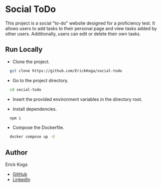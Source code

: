 # Social ToDo

This project is a social "to-do" website designed for a proficiency test. It allows users to add tasks to their personal page and view tasks added by other users. Additionally, users can edit or delete their own tasks.
## Run Locally

- Clone the project.

```bash
  git clone https://github.com/ErickKoga/social-todo
```

- Go to the project directory.

```bash
  cd social-todo
```

- Insert the provided environment variables in the directory root.

- Install dependencies.

```bash
  npm i
```

- Compose the Dockerfile.

```bash
  docker compose up -d
```


## Author
Erick Koga
- [GitHub](https://github.com/erickkoga)
- [LinkedIn](https://linkedin.com/in/erick-koga)

